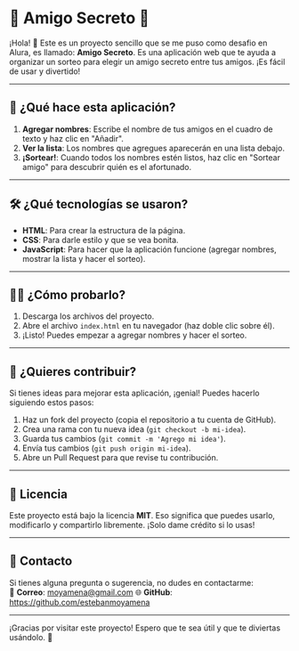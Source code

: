 # 🎉 Amigo Secreto 🎁

¡Hola! 👋 Este es un proyecto sencillo que se me puso como desafio en Alura, es llamado: **Amigo Secreto**. Es una aplicación web que te ayuda a organizar un sorteo para elegir un amigo secreto entre tus amigos. ¡Es fácil de usar y divertido!

---

## 🚀 ¿Qué hace esta aplicación?

1. **Agregar nombres**: Escribe el nombre de tus amigos en el cuadro de texto y haz clic en "Añadir".
2. **Ver la lista**: Los nombres que agregues aparecerán en una lista debajo.
3. **¡Sortear!**: Cuando todos los nombres estén listos, haz clic en "Sortear amigo" para descubrir quién es el afortunado.

---

## 🛠️ ¿Qué tecnologías se usaron?

- **HTML**: Para crear la estructura de la página.
- **CSS**: Para darle estilo y que se vea bonita.
- **JavaScript**: Para hacer que la aplicación funcione (agregar nombres, mostrar la lista y hacer el sorteo).

---

## 🧑‍💻 ¿Cómo probarlo?

1. Descarga los archivos del proyecto.
2. Abre el archivo `index.html` en tu navegador (haz doble clic sobre él).
3. ¡Listo! Puedes empezar a agregar nombres y hacer el sorteo.

---

## 🤝 ¿Quieres contribuir?

Si tienes ideas para mejorar esta aplicación, ¡genial! Puedes hacerlo siguiendo estos pasos:

1. Haz un fork del proyecto (copia el repositorio a tu cuenta de GitHub).
2. Crea una rama con tu nueva idea (`git checkout -b mi-idea`).
3. Guarda tus cambios (`git commit -m 'Agrego mi idea'`).
4. Envía tus cambios (`git push origin mi-idea`).
5. Abre un Pull Request para que revise tu contribución.

---

## 📜 Licencia

Este proyecto está bajo la licencia **MIT**. Eso significa que puedes usarlo, modificarlo y compartirlo libremente. ¡Solo dame crédito si lo usas!

---

## 💌 Contacto

Si tienes alguna pregunta o sugerencia, no dudes en contactarme:  
📧 **Correo**: moyamena@gmail.com 
🌐 **GitHub**: https://github.com/estebanmoyamena

---

¡Gracias por visitar este proyecto! Espero que te sea útil y que te diviertas usándolo. 🎊